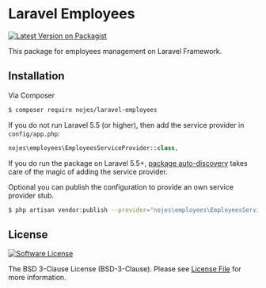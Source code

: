 # Laravel Employees

[![Latest Version on Packagist][ico-version]][link-packagist]

This package for employees management on Laravel Framework.

## Installation

Via Composer

```bash
$ composer require nojes/laravel-employees
```

If you do not run Laravel 5.5 (or higher), then add the service provider in `config/app.php`:

```php
nojes\employees\EmployeesServiceProvider::class,
```

If you do run the package on Laravel 5.5+, [package auto-discovery](https://medium.com/@taylorotwell/package-auto-discovery-in-laravel-5-5-ea9e3ab20518) takes care of the magic of adding the service provider.

Optional you can publish the configuration to provide an own service provider stub.

```bash
$ php artisan vendor:publish --provider="nojes\employees\EmployeesServiceProvider"
```

## License

[![Software License][ico-license]](LICENSE)

The BSD 3-Clause License (BSD-3-Clause). Please see [License File](LICENSE) for more information.


[ico-version]: https://poser.pugx.org/nojes/laravel-employees/v/stable
[ico-license]: https://poser.pugx.org/nojes/laravel-employees/license

[link-packagist]: https://packagist.org/packages/nojes/employees